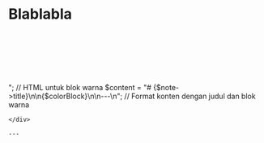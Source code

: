 # Blablabla

<div style='width: 100%; height: 100px; background-color: ```
// Jika konten mengandung kode warna, tambahkan representasi warna
    $colorCode = trim($note->content); // Ambil kode warna dari konten
    $colorBlock = "<div style='width: 100%; height: 100px; background-color: {$colorCode};'></div>"; // HTML untuk blok warna
    $content = "# {$note->title}\n\n{$colorBlock}\n\n---\n"; // Format konten dengan judul dan blok warna

```;'>
</div>

---
